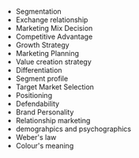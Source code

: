 * Segmentation
* Exchange relationship
* Marketing Mix Decision
* Competitive Advantage
* Growth Strategy
* Marketing Planning
* Value creation strategy
* Differentiation
* Segment profile
* Target Market Selection
* Positioning
* Defendability
* Brand Personality
* Relationship marketing
* demograhpics and psychographics
* Weber's law
* Colour's meaning

